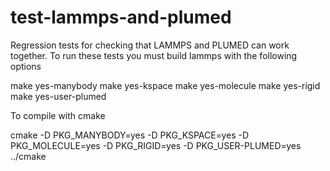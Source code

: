 # test-lammps-and-plumed
Regression tests for checking that LAMMPS and PLUMED can work together.  To run these tests you 
must build lammps with the following options

make yes-manybody
make yes-kspace
make yes-molecule
make yes-rigid
make yes-user-plumed

To compile with cmake

cmake -D PKG_MANYBODY=yes -D PKG_KSPACE=yes -D PKG_MOLECULE=yes -D PKG_RIGID=yes -D PKG_USER-PLUMED=yes ../cmake
